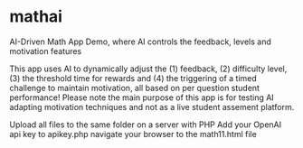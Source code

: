 # mathai
AI-Driven Math App Demo, where AI controls the feedback, levels and motivation features

This app uses AI to dynamically adjust the (1) feedback, (2) difficulty level, (3) the threshold time for rewards and (4) the triggering of a timed challenge to maintain motivation, all based on per question student performance! Please note the main purpose of this app is for testing AI adapting motivation techniques and not as a live student assement platform.

Upload all files to the same folder on a server with PHP
Add your OpenAI api key to apikey.php
navigate your browser to the math11.html file

